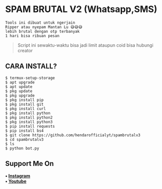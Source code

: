 # SPAM BRUTAL V2 (Whatsapp,SMS)
```
Tools ini dibuat untuk ngerjain
Ripper atau nyepam Mantan Lu 😅😅😅
lebih brutal dengan otp terbanyak
1 hari bisa ribuan pesan
```
> Script ini sewaktu-waktu bisa jadi limit ataupun coid bisa hubungi creator
## CARA INSTALL?
```
$ termux-setup-storage
$ apt upgrade
$ apt update
$ pkg update
$ pkg upgrade
$ pkg install pip
$ pkg install git
$ pkg install curl
$ pkg install python
$ pkg install python2
$ pkg install python3
$ pip install requests
$ pip install bs4
$ git clone https://github.com/hendarofficialyt/spambrutalv3
$ cd spambrutalv3
$ ls
$ python bot.py
```
## Support Me On
<b>• [Instagram](https://www.instagram.com/h20_sripter/)</b>
<br>
<b>• [Youtube](https://www.youtube.com/c/HendarOfficial1)</b>
</br>
